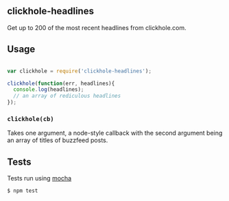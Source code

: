 ## clickhole-headlines

Get up to 200 of the most recent headlines from clickhole.com.

## Usage

```javascript

var clickhole = require('clickhole-headlines');

clickhole(function(err, headlines){
  console.log(headlines);
  // an array of rediculous headlines
});
```

### `clickhole(cb)`

Takes one argument, a node-style callback with the second argument being an array of titles of buzzfeed posts.

## Tests

Tests run using [mocha](visionmedia/mocha)

```bash
$ npm test
```

